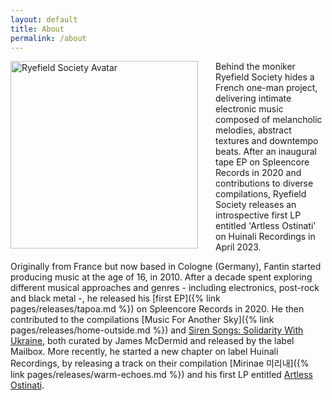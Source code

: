 ```yaml
---
layout: default
title: About
permalink: /about
---
```


<img class="circular-square" src="{{ site.avatar }}"
    alt="Ryefield Society Avatar"
    style = "float: left; padding-right: 2em;"
    width=300px />

Behind the moniker Ryefield Society hides a French one-man project, delivering intimate electronic music composed of melancholic melodies, abstract textures and downtempo beats. After an inaugural tape EP on Spleencore Records in 2020 and contributions to diverse compilations, Ryefield Society releases an introspective first LP entitled 'Artless Ostinati' on Huinali Recordings in April 2023. 

Originally from France but now based in Cologne (Germany), Fantin started producing music at the age of 16, in 2010. After a decade spent exploring different musical approaches and genres - including electronics, post-rock and black metal -, he released his [first EP]({% link pages/releases/tapoa.md  %}) on Spleencore Records in 2020. He then contributed to the compilations [Music For Another Sky]({% link pages/releases/home-outside.md %}) and [Siren Songs: Solidarity With Ukraine](https://mailbox-label.bandcamp.com/album/siren-songs-solidarity-with-ukraine), both curated by James McDermid and released by the label Mailbox. More recently, he started a new chapter on label Huinali Recordings, by releasing a track on their compilation [Mirinae 미리내]({% link pages/releases/warm-echoes.md %}) and his first LP entitled [Artless Ostinati](https://huinalidub.bandcamp.com/album/artless-ostinati-hnl018).